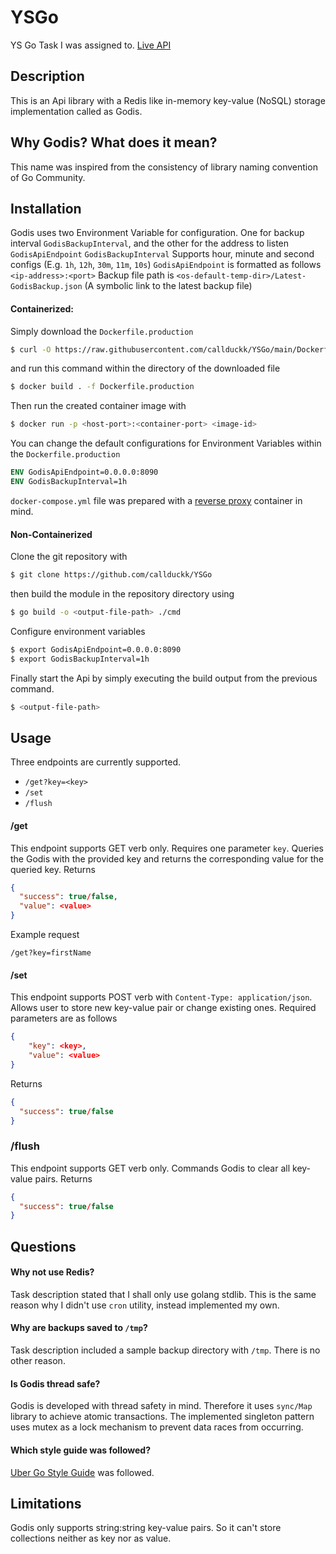 # YSGo
YS Go Task I was assigned to. 
[Live API](http://52.157.158.180:80/)

## Description
This is an Api library with a Redis like in-memory key-value (NoSQL) storage implementation called as Godis.

## Why Godis? What does it mean?
This name was inspired from the consistency of library naming convention of Go Community.

## Installation
Godis uses two Environment Variable for configuration. One for backup interval `GodisBackupInterval`, and the other for the address to listen `GodisApiEndpoint`
`GodisBackupInterval` Supports hour, minute and second configs (E.g. `1h`, `12h`, `30m`, `11m`, `10s`)
`GodisApiEndpoint` is formatted as follows `<ip-address>:<port>`
Backup file path is `<os-default-temp-dir>/Latest-GodisBackup.json` (A symbolic link to the latest backup file)

#### Containerized:
Simply download the `Dockerfile.production` 
```bash
$ curl -O https://raw.githubusercontent.com/callduckk/YSGo/main/Dockerfile.production
```
and run this command within the directory of the downloaded file
```bash
$ docker build . -f Dockerfile.production
```
Then run the created container image with
```bash
$ docker run -p <host-port>:<container-port> <image-id>
```
You can change the default configurations for Environment Variables within the `Dockerfile.production`

```Dockerfile
ENV GodisApiEndpoint=0.0.0.0:8090
ENV GodisBackupInterval=1h
```
`docker-compose.yml` file was prepared with a [reverse proxy](https://github.com/callduckk/YSGo-nginxReverseProxy) container in mind.
#### Non-Containerized
Clone the git repository with
```bash
$ git clone https://github.com/callduckk/YSGo
```
then build the module in the repository directory using
```bash
$ go build -o <output-file-path> ./cmd 
```
Configure environment variables
```bash
$ export GodisApiEndpoint=0.0.0.0:8090
$ export GodisBackupInterval=1h
```
Finally start the Api by simply executing the build output from the previous command.
```bash
$ <output-file-path>
```
## Usage
Three endpoints are currently supported.
* `/get?key=<key>` 
* `/set` 
* `/flush`

#### /get
This endpoint supports GET verb only. Requires one parameter `key`. Queries the Godis with the provided key and returns the corresponding value for the queried key.
Returns
```json
{
  "success": true/false,
  "value": <value>
}
```
Example request
```
/get?key=firstName
```
#### /set
This endpoint supports POST verb with `Content-Type: application/json`. Allows user to store new key-value pair or change existing ones. Required parameters are as follows
```json
{
	"key": <key>,
	"value": <value>
}
```
Returns
```json
{
  "success": true/false
}
```
### /flush
This endpoint supports GET verb only. Commands Godis to clear all key-value pairs.
Returns
```json
{
  "success": true/false
}
```

## Questions
#### Why not use Redis?
Task description stated that I shall only use golang stdlib. This is the same reason why I didn't use `cron` utility, instead implemented my own.

#### Why are backups saved to `/tmp`?
Task description included a sample backup directory with `/tmp`. There is no other reason.

#### Is Godis thread safe?
Godis is developed with thread safety in mind. Therefore it uses `sync/Map` library to achieve atomic transactions.
The implemented singleton pattern uses mutex as a lock mechanism to prevent data races from occurring.

#### Which style guide was followed?
[Uber Go Style Guide](https://github.com/uber-go/guide/blob/master/style.md) was followed.

## Limitations
Godis only supports string:string key-value pairs. So it can't store collections neither as key nor as value.
